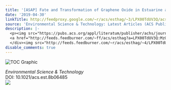 ```yaml
---
title: '[ASAP] Fate and Transformation of Graphene Oxide in Estuarine and Marine Waters'
date: '2019-04-30'
linkTitle: http://feedproxy.google.com/~r/acs/esthag/~3/LPX00TdUV3Q/acs.est.8b06485
source: 'Environmental Science & Technology: Latest Articles (ACS Publications)'
description: |-
  <p><img src="https://pubs.acs.org/appl/literatum/publisher/achs/journals/content/esthag/0/esthag.ahead-of-print/acs.est.8b06485/20190430/images/medium/es-2018-064852_0006.gif" alt="TOC Graphic"/></p><div><cite>Environmental Science & Technology</cite></div><div>DOI: 10.1021/acs.est.8b06485</div><div class="feedflare">
  <a href="http://feeds.feedburner.com/~ff/acs/esthag?a=LPX00TdUV3Q:MzQHx_qBCN8:yIl2AUoC8zA"><img src="http://feeds.feedburner.com/~ff/acs/esthag?d=yIl2AUoC8zA" border="0"></img></a>
  </div><img src="http://feeds.feedburner.com/~r/acs/esthag/~4/LPX00TdUV3Q" height="1" width="1" ...
disable_comments: true
---
```

<p><img src="https://pubs.acs.org/appl/literatum/publisher/achs/journals/content/esthag/0/esthag.ahead-of-print/acs.est.8b06485/20190430/images/medium/es-2018-064852_0006.gif" alt="TOC Graphic"/></p><div><cite>Environmental Science & Technology</cite></div><div>DOI: 10.1021/acs.est.8b06485</div><div class="feedflare">
<a href="http://feeds.feedburner.com/~ff/acs/esthag?a=LPX00TdUV3Q:MzQHx_qBCN8:yIl2AUoC8zA"><img src="http://feeds.feedburner.com/~ff/acs/esthag?d=yIl2AUoC8zA" border="0"></img></a>
</div><img src="http://feeds.feedburner.com/~r/acs/esthag/~4/LPX00TdUV3Q" height="1" width="1" ...